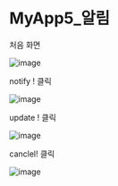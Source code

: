 # MyApp5_알림

처음 화면

![image](https://user-images.githubusercontent.com/70693435/124952054-e2148a80-e04e-11eb-9570-40a35de5e62f.png)

notify ! 클릭 

![image](https://user-images.githubusercontent.com/70693435/124952146-f48ec400-e04e-11eb-8471-acc36afe95d6.png)

update ! 클릭

![image](https://user-images.githubusercontent.com/70693435/124952233-053f3a00-e04f-11eb-8fbd-cedfda7f05c8.png)

canclel! 클릭

![image](https://user-images.githubusercontent.com/70693435/124952319-1a1bcd80-e04f-11eb-84b8-305f54a735e8.png)



